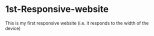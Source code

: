 # 1st-Responsive-website
This is my first responsive website (i.e. it responds to the width of the device)
